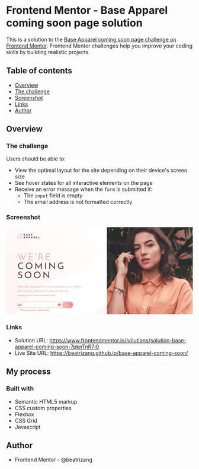 # Frontend Mentor - Base Apparel coming soon page solution

This is a solution to the [Base Apparel coming soon page challenge on Frontend Mentor](https://www.frontendmentor.io/challenges/base-apparel-coming-soon-page-5d46b47f8db8a7063f9331a0). Frontend Mentor challenges help you improve your coding skills by building realistic projects. 

## Table of contents

- [Overview](#overview)
- [The challenge](#the-challenge)
- [Screenshot](#screenshot)
- [Links](#links)
- [Author](#author)



## Overview

### The challenge

Users should be able to:

- View the optimal layout for the site depending on their device's screen size
- See hover states for all interactive elements on the page
- Receive an error message when the `form` is submitted if:
  - The `input` field is empty
  - The email address is not formatted correctly

### Screenshot

![](./images/screen1.png)


### Links

- Solution URL: https://www.frontendmentor.io/solutions/solution-base-apparel-coming-soon-7pknTnR7I0
- Live Site URL: https://beatrizang.github.io/base-apparel-coming-soon/

## My process

### Built with

- Semantic HTML5 markup
- CSS custom properties
- Flexbox
- CSS Grid
- Javascript

## Author

- Frontend Mentor - @beatrizang

